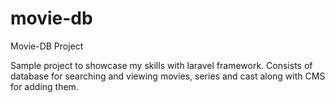 # movie-db
Movie-DB Project

Sample project to showcase my skills with laravel framework. Consists of database for searching and viewing movies, series and cast along with CMS for adding them.
